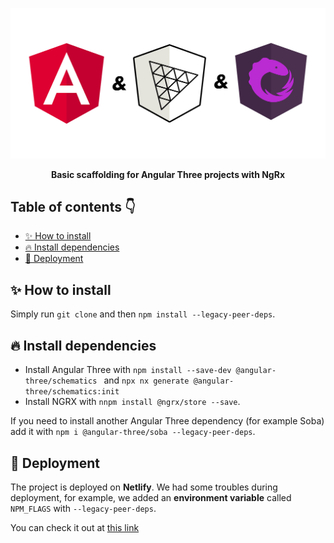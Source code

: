 ![image](docs/images/cover.jpg)

<div align="center">
    <b>Basic scaffolding for Angular Three projects with NgRx</b>
</div>

## Table of contents 👇

- [✨ How to install](#-how-to-install)
- [🔥 Install dependencies](#-install-dependencies)
- [🚀 Deployment](#-deployment)

## ✨ How to install

Simply run `git clone` and then `npm install --legacy-peer-deps`.

## 🔥 Install dependencies

- Install Angular Three with `npm install --save-dev @angular-three/schematics ` and `npx nx generate @angular-three/schematics:init`
- Install NGRX with `nnpm install @ngrx/store --save`.

If you need to install another Angular Three dependency (for example Soba) add it with `npm i @angular-three/soba --legacy-peer-deps`.

## 🚀 Deployment

The project is deployed on **Netlify**. We had some troubles during deployment, for example, we added an **environment variable** called `NPM_FLAGS` with `--legacy-peer-deps`.

You can check it out at [this link](https://angular-ngrx-threejs.netlify.app/)
